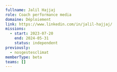 ```yaml
---
fullname: Jalil Hajjaj
role: Coach performance media
domaine: Déploiement
link: https://www.linkedin.com/in/jalil-hajjaj/
missions:
  - start: 2023-07-20
    end: 2024-05-31
    status: independent
previously:
  - nosgestesclimat
memberType: beta
teams: []
---
```

